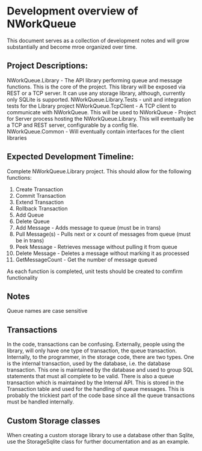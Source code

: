 # Development overview of NWorkQueue #

This document serves as a collection of development notes and will grow substantially and become mroe organized over time.

## Project Descriptions: ##

NWorkQueue.Library - The API library performing queue and message functions.  This is the core of the project.  This library will be exposed via REST or a TCP server.  It can use any storage library, although, currently only SQLite is supported.
NWorkQueue.Library.Tests - unit and integration tests for the Library project
NWorkQueue.TcpClient - A TCP client to communicate with NWorkQueue.  This will be used to 
NWorkQueue - Project for Server process hosting the NWorkQueue.Library.  This will eventually be a TCP and REST server, configurable by a config file.
NWorkQueue.Common - Will eventually contain interfaces for the client libraries

## Expected Development Timeline: ##

Complete NWorkQueue.Library project.  This should allow for the following functions:

 1) Create Transaction
 2) Commit Transaction
 3) Extend Transaction
 4) Rollback Transaction
 5) Add Queue
 6) Delete Queue
 7) Add Message - Adds message to queue (must be in trans)
 8) Pull Message(s) - Pulls next or x count of messages from queue (must be in trans)
 9) Peek Message - Retrieves message without pulling it from queue
10) Delete Message - Deletes a message without marking it as processed
11) GetMessageCount - Get the number of message queued

As each function is completed, unit tests should be created to comfirm functionality

## Notes ##

Queue names are case sensitive

## Transactions ##

In the code, transactions can be confusing.  Externally, people using the library, will only have one type of transaction, the queue transaction.  Internally, to the programmer, in the storage code, there are two types.  One is the internal transaction, used by the database, i.e. the database transaction.  This one is maintained by the database and used to group SQL statements that must all complete to be valid.  There is also a queue transaction which is maintained by the Internal API.  This is stored in the Transaction table and used for the handling of queue messages.  This is probably the trickiest part of the code base since all the queue transactions must be handled internally.

## Custom Storage classes ##

When creating a custom storage library to use a database other than Sqlite, use the StorageSqlite class for further documentation and as an example.
